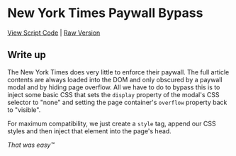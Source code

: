 # New York Times Paywall Bypass

[View Script Code](AntiPaywall_NYT.js) | [Raw Version](https://raw.githubusercontent.com/Maega/web-userscripts/main/PaywallBypasses/AntiPaywall_NYT.js)

## Write up

The New York Times does very little to enforce their paywall. The full article contents are always loaded into the DOM and only obscured by a paywall modal and by hiding page overflow. All we have to do to bypass this is to inject some basic CSS that sets the `display` property of the modal's CSS selector to "none" and setting the page container's `overflow` property back to "visible".

For maximum compatibility, we just create a `style` tag, append our CSS styles and then inject that element into the page's head.

_That was easy™_
